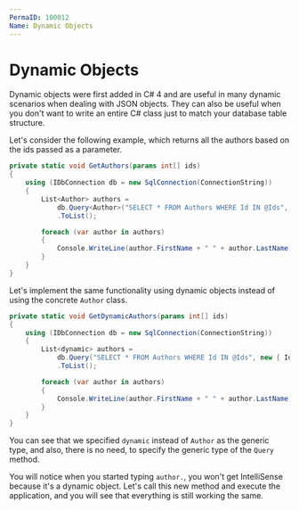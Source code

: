 ```yaml
---
PermaID: 100012
Name: Dynamic Objects
---
```


# Dynamic Objects

Dynamic objects were first added in C# 4 and are useful in many dynamic scenarios when dealing with JSON objects. They can also be useful when you don't want to write an entire C# class just to match your database table structure. 

Let's consider the following example, which returns all the authors based on the ids passed as a parameter.

```csharp
private static void GetAuthors(params int[] ids)
{
    using (IDbConnection db = new SqlConnection(ConnectionString))
    {
        List<Author> authors = 
            db.Query<Author>("SELECT * FROM Authors WHERE Id IN @Ids", new { Ids = ids })
            .ToList();

        foreach (var author in authors)
        {
            Console.WriteLine(author.FirstName + " " + author.LastName);
        }
    }
}
```

Let's implement the same functionality using dynamic objects instead of using the concrete `Author` class.

```csharp
private static void GetDynamicAuthors(params int[] ids)
{
    using (IDbConnection db = new SqlConnection(ConnectionString))
    {
        List<dynamic> authors =
            db.Query("SELECT * FROM Authors WHERE Id IN @Ids", new { Ids = ids })
            .ToList();

        foreach (var author in authors)
        {
            Console.WriteLine(author.FirstName + " " + author.LastName);
        }
    }
}
```

You can see that we specified `dynamic` instead of `Author` as the generic type, and also, there is no need, to specify the generic type of the `Query` method.
 
You will notice when you started typing `author.`, you won't get IntelliSense because it's a dynamic object. Let's call this new method and execute the application, and you will see that everything is still working the same. 
